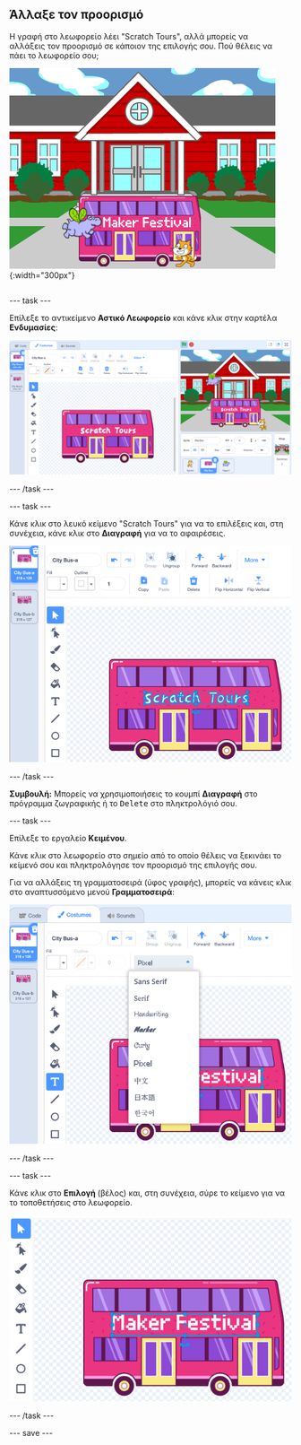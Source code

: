 ## Άλλαξε τον προορισμό

<div style="display: flex; flex-wrap: wrap">
<div style="flex-basis: 200px; flex-grow: 1; margin-right: 15px;">
Η γραφή στο λεωφορείο λέει "Scratch Tours", αλλά μπορείς να αλλάξεις τον προορισμό σε κάποιον της επιλογής σου. Πού θέλεις να πάει το λεωφορείο σου;  
</div>
<div>

![Το λεωφορείο με κείμενο "Maker Festival".](images/maker-bus.png){:width="300px"}

</div>
</div>

--- task ---

Επίλεξε το αντικείμενο **Αστικό Λεωφορείο** και κάνε κλικ στην καρτέλα **Ενδυμασίες**:

![Η ενδυμασία στον επεξεργαστή ζωγραφικής.](images/costumes-bus-sprite-highlighted.png)

--- /task ---

--- task ---

Κάνε κλικ στο λευκό κείμενο "Scratch Tours" για να το επιλέξεις και, στη συνέχεια, κάνε κλικ στο **Διαγραφή** για να το αφαιρέσεις.

![](images/bus-delete-text.png)

--- /task ---

**Συμβουλή:** Μπορείς να χρησιμοποιήσεις το κουμπί **Διαγραφή** στο πρόγραμμα ζωγραφικής ή το <kbd>Delete</kbd> στο πληκτρολόγιό σου.

--- task ---

Επίλεξε το εργαλείο **Κειμένου**.

Κάνε κλικ στο λεωφορείο στο σημείο από το οποίο θέλεις να ξεκινάει το κείμενό σου και πληκτρολόγησε τον προορισμό της επιλογής σου.

Για να αλλάξεις τη γραμματοσειρά (ύφος γραφής), μπορείς να κάνεις κλικ στο αναπτυσσόμενο μενού **Γραμματοσειρά**:

![Το μενού «Γραμματοσειρά» που επιλέχθηκε στο επάνω μέρος του επεξεργαστή ζωγραφικής.](images/bus-text-font.png)

--- /task ---

--- task ---

Κάνε κλικ στο **Επιλογή** (βέλος) και, στη συνέχεια, σύρε το κείμενο για να το τοποθετήσεις στο λεωφορείο.

![](images/bus-destination-centered.png)

--- /task ---

--- save ---
